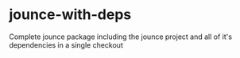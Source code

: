 # jounce-with-deps
Complete jounce package including the jounce project and all of it's dependencies in a single checkout
